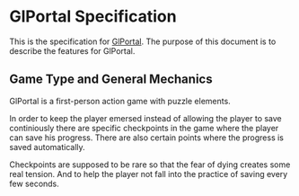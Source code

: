 # GlPortal Specification
This is the specification for [GlPortal](https://github.com/GlPortal/glPortal).
The purpose of this document is to describe the features for GlPortal.

## Game Type and General Mechanics
GlPortal is a first-person action game with puzzle elements.

In order to keep the player emersed instead of allowing the player to save continiously there are specific checkpoints in the game where the player can save his progress. There are also certain points where the progress is saved automatically.

Checkpoints are supposed to be rare so that the fear of dying creates some real tension. And to help the player not fall into the practice of saving every few seconds.
